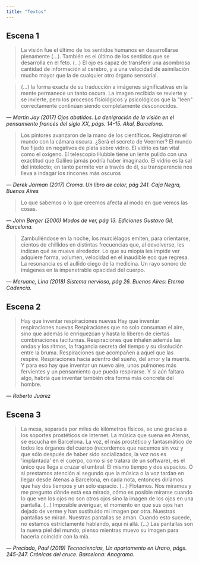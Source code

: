 ```yaml
---
title: "Textos"
---
```


## Escena 1

>  La visión fue el último de los sentidos humanos en desarrollarse
plenamente (\...). También es el último de los sentidos que se
desarrolla en el feto. (\...)
El ojo es capaz de transferir una asombrosa cantidad de información al
cerebro, y a una velocidad de asimilación mucho mayor que la de
cualquier otro órgano sensorial.

> (\...) la forma exacta de su traducción a imágenes significativas en la
mente permanece un tanto oscura. La imagen recibida se revierte y se
invierte, pero los procesos fisiológicos y psicológicos que la "leen"
correctamente continúan siendo completamente desconocidos.

— <cite>Martin Jay (2017) Ojos abatidos. La denigración de la visión en el
pensamiento francés del siglo XX, págs. 14-15. Akal, Barcelona.</cite>

> Los pintores avanzaron de la mano de los científicos. Registraron el
mundo con la cámara oscura. ¿Será el secreto de Veermer? El mundo fue
fijado en negativos de plata sobre vidrio. El vidrio es tan vital como
el oxígeno. El telescopio Hubble tiene un lente pulido con una exactitud
que Galileo jamás podría haber imaginado. El vidrio es la sal del
intelecto; en tanto permite ver a través de él, su transparencia nos
lleva a indagar los rincones más oscuros

— <cite>Derek Jarman (2017) Croma. Un libro de color, pág 241. Caja Negra, Buenos Aires</cite>

> Lo que sabemos o lo que creemos afecta al modo en que vemos las
cosas.

— <cite>John Berger (2000) Modos de ver, pág 13. Ediciones Gustavo Gil, Barcelona.</cite>

> Zambulléndose en la noche, los murciélagos emiten, para orientarse,
cientos de chillidos en distintas frecuencias que, al devolverse, les
indican qué se mueve alrededor. Lo que su miopía les impide ver adquiere
forma, volumen, velocidad en el inaudible eco que regresa. La resonancia
es el aullido ciego de la medicina. Un rayo sonoro de imágenes en la
impenetrable opacidad del cuerpo.

— <cite>Meruane, Lina (2018) Sistema nervioso, pág 26. Buenos Aires: Eterna Cadencia.</cite>


## Escena 2

> Hay que inventar respiraciones nuevas
Hay que inventar respiraciones nuevas
Respiraciones que no solo consuman el aire,
sino que además lo enriquezcan
y hasta lo liberen
de ciertas combinaciones taciturnas.
Respiraciones que inhalen además
las ondas y los ritmos,
la fragancia secreta del tiempo
y su disolución entre la bruma.
Respiraciones que acompañen
a aquel que las respire.
Respiraciones hacia adentro del sueño,
del amor y la muerte.
Y para eso hay que inventar un nuevo aire,
unos pulmones más fervientes
y un pensamiento que pueda respirarse.
Y si aún faltara algo,
habría que inventar también
otra forma más concreta del hombre.

— <cite>Roberto Juárez</cite>


## Escena 3

> La mesa, separada por miles de kilómetros físicos, se une gracias a los
soportes prostéticos de internet. La música que suena en Atenas, se
escucha en Barcelona. La voz, el más prostético y fantasmático de todos
los órganos del cuerpo (recordemos que nacemos sin voz y que sólo
después de haber sido socializados, la voz nos es \'implantada\' en el
cuerpo, como si se tratara de un software), es el único que llega a
cruzar el umbral. El mismo tiempo y dos espacios. O si prestamos
atención al segundo que la música o la voz tardan en llegar desde Atenas
a Barcelona, en cada nota, entonces diríamos que hay dos tiempos y un
solo espacio. (\...) Flotamos. Nos miramos y me pregunto dónde está esa
mirada, cómo es posible mirarse cuando lo que ven los ojos no son otros
ojos sino la imagen de los ojos en una pantalla. (...) Imposible
averiguar, el momento en que sus ojos han dejado de verme y han
sustituido mi imagen por otra. Nuestras pantallas se miran. Nuestras
pantallas se aman. Cuando esto sucede, no estamos estrictamente
hablando, aquí ni allá. (\...) Las pantallas son la nueva piel del
mundo, pienso mientras muevo su imagen para hacerla coincidir con la
mía\.

— <cite>Preciado, Paul (2019) Tecnociencias, Un apartamento en Urano, págs. 245-247.
Crónicas del cruce. Barcelona: Anagrama.</cite>
